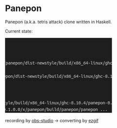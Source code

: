 # Panepon

Panepon (a.k.a. tetris attack) clone written in Haskell.

Current state:

![tty2.gif](tty3.gif)

recording by [obs-studio](https://obsproject.com/ja/download) → converting by [ezgif](https://ezgif.com)